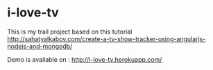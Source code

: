 i-love-tv
=========
This is my trail project based on this tutorial http://sahatyalkabov.com/create-a-tv-show-tracker-using-angularjs-nodejs-and-mongodb/

Demo is available on : http://i-love-tv.herokuapp.com/
